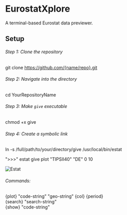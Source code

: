 # EurostatXplore
A terminal-based Eurostat data previewer.


## Setup


###### Step 1: Clone the repository
git clone https://github.com/{name/repo}.git

###### Step 2: Navigate into the directory
cd YourRepositoryName

###### Step 3: Make `give` executable
chmod +x give

###### Step 4: Create a symbolic link
ln -s /full/path/to/your/directory/give /usr/local/bin/estat

">>>" estat give plot "TIPSII40" "DE" 0 10 </br>

![Estat](https://github.com/ssdrf/EurostatXplore/assets/138875022/7f89ef2b-80e5-42fe-b332-2fb4e9004f76)

###### Commands:
{plot} "code-string" "geo-string" {col} {period} </br>
{search} "search-string" </br>
{show} "code-string"

